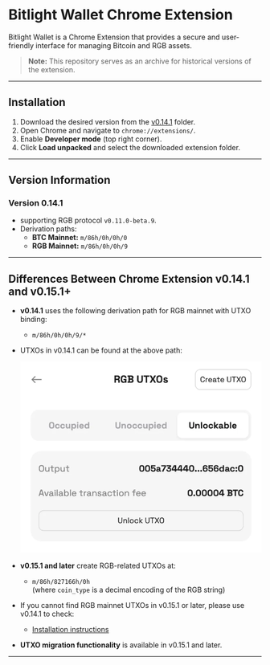 # Bitlight Wallet Chrome Extension

Bitlight Wallet is a Chrome Extension that provides a secure and user-friendly interface for managing Bitcoin and RGB
assets.

> **Note:** This repository serves as an archive for historical versions of the extension.

---

## Installation

1. Download the desired version from
   the [v0.14.1](https://github.com/bitlightlabs/bitlight-wallet-chrome-extension/tree/main/chrome-extension-0.14.1)
   folder.
2. Open Chrome and navigate to `chrome://extensions/`.
3. Enable **Developer mode** (top right corner).
4. Click **Load unpacked** and select the downloaded extension folder.

---

## Version Information

### Version 0.14.1

- supporting RGB protocol `v0.11.0-beta.9`.
- Derivation paths:
    - **BTC Mainnet:** `m/86h/0h/0h/0`
    - **RGB Mainnet:** `m/86h/0h/0h/9`

---

## Differences Between Chrome Extension v0.14.1 and v0.15.1+

- **v0.14.1** uses the following derivation path for RGB mainnet with UTXO binding:
    - `m/86h/0h/0h/9/*`
- UTXOs in v0.14.1 can be found at the above path:

  ![v0141-rgb-utxos.png](/images/v0141-rgb-utxos.png)

- **v0.15.1 and later** create RGB-related UTXOs at:
    - `m/86h/827166h/0h`  
      (where `coin_type` is a decimal encoding of the RGB string)

- If you cannot find RGB mainnet UTXOs in v0.15.1 or later, please use v0.14.1 to check:
    - [Installation instructions](#installation)

- **UTXO migration functionality** is available in v0.15.1 and later.

---